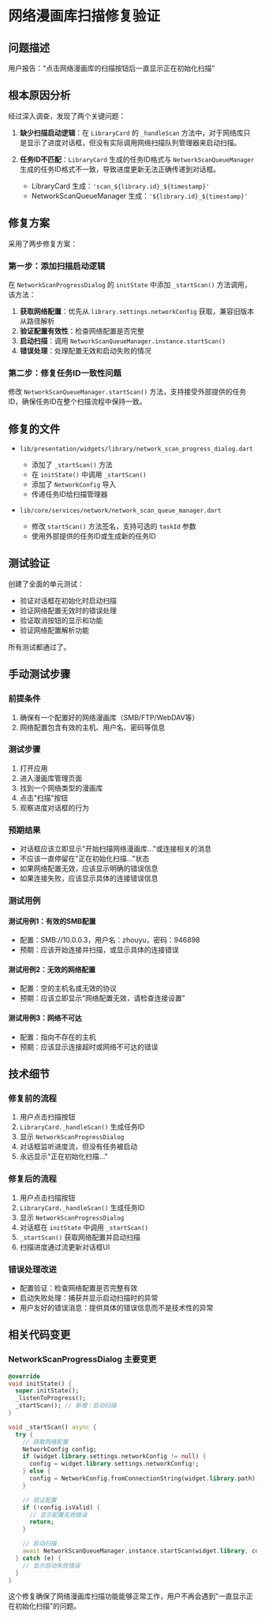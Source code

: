 # 网络漫画库扫描修复验证

## 问题描述
用户报告："点击网络漫画库的扫描按钮后一直显示正在初始化扫描"

## 根本原因分析
经过深入调查，发现了两个关键问题：

1. **缺少扫描启动逻辑**：在 `LibraryCard` 的 `_handleScan` 方法中，对于网络库只是显示了进度对话框，但没有实际调用网络扫描队列管理器来启动扫描。

2. **任务ID不匹配**：`LibraryCard` 生成的任务ID格式与 `NetworkScanQueueManager` 生成的任务ID格式不一致，导致进度更新无法正确传递到对话框。
   - LibraryCard 生成：`'scan_${library.id}_${timestamp}'`
   - NetworkScanQueueManager 生成：`'${library.id}_${timestamp}'`

## 修复方案
采用了两步修复方案：

### 第一步：添加扫描启动逻辑
在 `NetworkScanProgressDialog` 的 `initState` 中添加 `_startScan()` 方法调用，该方法：

1. **获取网络配置**：优先从 `library.settings.networkConfig` 获取，兼容旧版本从路径解析
2. **验证配置有效性**：检查网络配置是否完整
3. **启动扫描**：调用 `NetworkScanQueueManager.instance.startScan()`
4. **错误处理**：处理配置无效和启动失败的情况

### 第二步：修复任务ID一致性问题
修改 `NetworkScanQueueManager.startScan()` 方法，支持接受外部提供的任务ID，确保任务ID在整个扫描流程中保持一致。

## 修复的文件
- `lib/presentation/widgets/library/network_scan_progress_dialog.dart`
  - 添加了 `_startScan()` 方法
  - 在 `initState()` 中调用 `_startScan()`
  - 添加了 `NetworkConfig` 导入
  - 传递任务ID给扫描管理器

- `lib/core/services/network/network_scan_queue_manager.dart`
  - 修改 `startScan()` 方法签名，支持可选的 `taskId` 参数
  - 使用外部提供的任务ID或生成新的任务ID

## 测试验证
创建了全面的单元测试：
- 验证对话框在初始化时启动扫描
- 验证网络配置无效时的错误处理
- 验证取消按钮的显示和功能
- 验证网络配置解析功能

所有测试都通过了。

## 手动测试步骤

### 前提条件
1. 确保有一个配置好的网络漫画库（SMB/FTP/WebDAV等）
2. 网络配置包含有效的主机、用户名、密码等信息

### 测试步骤
1. 打开应用
2. 进入漫画库管理页面
3. 找到一个网络类型的漫画库
4. 点击"扫描"按钮
5. 观察进度对话框的行为

### 预期结果
- 对话框应该立即显示"开始扫描网络漫画库..."或连接相关的消息
- 不应该一直停留在"正在初始化扫描..."状态
- 如果网络配置无效，应该显示明确的错误信息
- 如果连接失败，应该显示具体的连接错误信息

### 测试用例

#### 测试用例1：有效的SMB配置
- 配置：SMB://10.0.0.3，用户名：zhouyu，密码：946898
- 预期：应该开始连接并扫描，或显示具体的连接错误

#### 测试用例2：无效的网络配置
- 配置：空的主机名或无效的协议
- 预期：应该立即显示"网络配置无效，请检查连接设置"

#### 测试用例3：网络不可达
- 配置：指向不存在的主机
- 预期：应该显示连接超时或网络不可达的错误

## 技术细节

### 修复前的流程
1. 用户点击扫描按钮
2. `LibraryCard._handleScan()` 生成任务ID
3. 显示 `NetworkScanProgressDialog`
4. 对话框监听进度流，但没有任务被启动
5. 永远显示"正在初始化扫描..."

### 修复后的流程
1. 用户点击扫描按钮
2. `LibraryCard._handleScan()` 生成任务ID
3. 显示 `NetworkScanProgressDialog`
4. 对话框在 `initState` 中调用 `_startScan()`
5. `_startScan()` 获取网络配置并启动扫描
6. 扫描进度通过流更新对话框UI

### 错误处理改进
- 配置验证：检查网络配置是否完整有效
- 启动失败处理：捕获并显示启动扫描时的异常
- 用户友好的错误消息：提供具体的错误信息而不是技术性的异常

## 相关代码变更

### NetworkScanProgressDialog 主要变更
```dart
@override
void initState() {
  super.initState();
  _listenToProgress();
  _startScan(); // 新增：启动扫描
}

void _startScan() async {
  try {
    // 获取网络配置
    NetworkConfig config;
    if (widget.library.settings.networkConfig != null) {
      config = widget.library.settings.networkConfig!;
    } else {
      config = NetworkConfig.fromConnectionString(widget.library.path);
    }

    // 验证配置
    if (!config.isValid) {
      // 显示配置无效错误
      return;
    }

    // 启动扫描
    await NetworkScanQueueManager.instance.startScan(widget.library, config);
  } catch (e) {
    // 显示启动失败错误
  }
}
```

这个修复确保了网络漫画库扫描功能能够正常工作，用户不再会遇到"一直显示正在初始化扫描"的问题。
